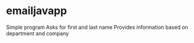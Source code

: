 # emailjavapp

Simple program
Asks for first and last name
Provides information based on department and company
